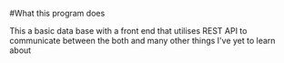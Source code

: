 #What this program does

This a basic data base with a front end that utilises REST API to communicate between the both and many other things I've yet to learn about
